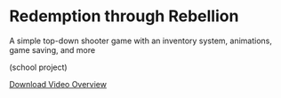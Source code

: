 # Redemption through Rebellion
A simple top-down shooter game with an inventory system, animations, game saving, and more

(school project)

[Download Video Overview](PJC-game-video.mp4)